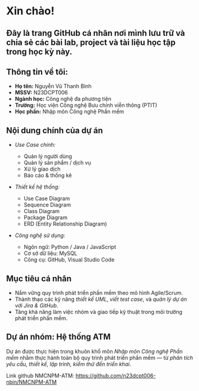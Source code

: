#  Xin chào!  
## Đây là trang GitHub cá nhân nơi mình lưu trữ và chia sẻ các bài lab, project và tài liệu học tập trong học kỳ này.

##  Thông tin về tôi:
- **Họ tên:** Nguyễn Vũ Thanh Bình
- **MSSV:** N23DCPT006
- **Ngành học:** Công nghệ đa phương tiện
- **Trường:** Học viện Công nghệ Bưu chính viễn thông (PTIT)
- **Học phần:** Nhập môn Công nghệ Phần mềm

##  Nội dung chính của dự án
- *Use Case chính:*
  - Quản lý người dùng  
  - Quản lý sản phẩm / dịch vụ  
  - Xử lý giao dịch  
  - Báo cáo & thống kê  

- *Thiết kế hệ thống:*
  - Use Case Diagram  
  - Sequence Diagram  
  - Class Diagram  
  - Package Diagram  
  - ERD (Entity Relationship Diagram)

- *Công nghệ sử dụng:*
  - Ngôn ngữ: Python / Java / JavaScript  
  - Cơ sở dữ liệu: MySQL  
  - Công cụ: GitHub, Visual Studio Code  

##  Mục tiêu cá nhân
- Nắm vững quy trình phát triển phần mềm theo mô hình Agile/Scrum.  
- Thành thạo các kỹ năng *thiết kế UML*, *viết test case*, và *quản lý dự án với Jira & GitHub*.  
- Tăng khả năng làm việc nhóm và giao tiếp kỹ thuật trong môi trường phát triển phần mềm.

##  Dự án nhóm: Hệ thống ATM

Dự án được thực hiện trong khuôn khổ môn *Nhập môn Công nghệ Phần mềm* nhằm thực hành toàn bộ quy trình phát triển phần mềm — từ *phân tích yêu cầu, thiết kế, lập trình, kiểm thử đến triển khai*. 

Link github NMCNPM-ATM: https://github.com/n23dcpt006-nbin/NMCNPM-ATM
